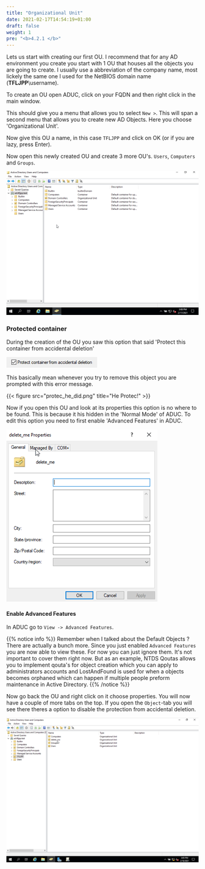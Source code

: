 ```yaml
---
title: "Organizational Unit"
date: 2021-02-17T14:54:19+01:00
draft: false
weight: 1
pre: "<b>4.2.1 </b>"
---
```


Lets us start with creating our first OU. I recommend that for any AD environment you create you start with 1 OU that houses all the objects you are going to create. I usually use a abbreviation of the company name, most lickely the same one I used for the NetBIOS domain name (**TFLJPP**\username).

To create an OU open ADUC, click on your FQDN and then right click in the main window.

This should give you a menu that allows you to select `New >`. This will span a second menu that allows you to create new AD Objects. Here you choose 'Organizational Unit'.

Now give this OU a name, in this case `TFLJPP` and click on OK (or if you are lazy, press Enter).

Now open this newly created OU and create 3 more OU's. `Users`, `Computers` and `Groups`.

![](create_ou.gif)

### Protected container

During the creation of the OU you saw this option that said 'Protect this container from accidental deletion'

![](he_protec.png)

This basically mean whenever you try to remove this object you are prompted with this error message.

{{< figure src="protec_he_did.png" title="He Protec!" >}}

Now if you open this OU and look at its properties this option is no where to be found. This is because it his hidden in the 'Normal Mode' of ADUC. To edit this option you need to first enable 'Advanced Features' in ADUC.

![](properties_basic.png)

#### Enable Advanced Features

In ADUC go to `View -> Advanced Features`.

{{% notice info %}}
Remember when I talked about the Default Objects ? There are actually a bunch more. Since you just enabled `Advanced Features` you are now able to view these. For now you can just ignore them. It's not important to cover them right now. But as an example, NTDS Qoutas allows you to implement qouta's for object creation which you can apply to administrators accounts and LostAndFound is used for when a objects becomes orphaned which can happen if multiple people preform maintenance in Active Directory.
{{% /notice %}}

Now go back the OU and right click on it choose properties. You will now have a couple of more tabs on the top. If you open the `Object`-tab you will see there theres a option to disable the protection from accidental deletion.

![](delete_ou.gif)